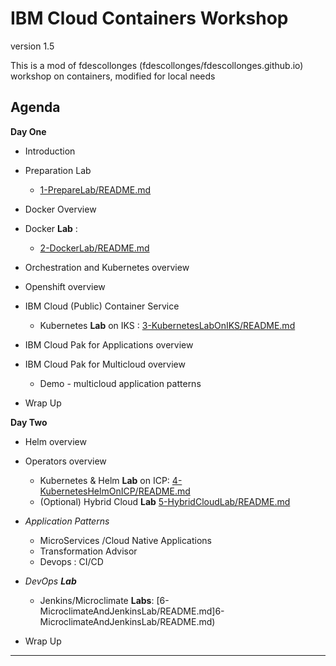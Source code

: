 # IBM Cloud Containers Workshop

version 1.5

This is a mod of fdescollonges (fdescollonges/fdescollonges.github.io) workshop on containers, modified for local needs

## Agenda

**Day One**
+ Introduction
+ Preparation Lab
  + [1-PrepareLab/README.md](1-PrepareLab/README.md)
+ Docker Overview
+ Docker **Lab** :
  + [2-DockerLab/README.md](2-DockerLab/README.md)

+ Orchestration and Kubernetes overview
+ Openshift overview

+ IBM Cloud (Public) Container Service
  + Kubernetes **Lab** on IKS : [3-KubernetesLabOnIKS/README.md](3-KubernetesLabOnIKS/README.md)
+ IBM Cloud Pak for Applications overview
+ IBM Cloud Pak for Multicloud overview
  + Demo - multicloud application patterns
+ Wrap Up

**Day Two**
+ Helm overview
+ Operators overview
  + Kubernetes & Helm **Lab** on ICP: [4-KubernetesHelmOnICP/README.md](4-KubernetesHelmOnICP/README.md)
  + (Optional) Hybrid Cloud **Lab** [5-HybridCloudLab/README.md](5-HybridCloudLab/README.md)
+ _Application Patterns_
  + MicroServices /Cloud Native Applications
  + Transformation Advisor
  + Devops : CI/CD
+ _DevOps **Lab**_
  + Jenkins/Microclimate **Labs**: [6-MicroclimateAndJenkinsLab/README.md]6-MicroclimateAndJenkinsLab/README.md)

+ Wrap Up

---
